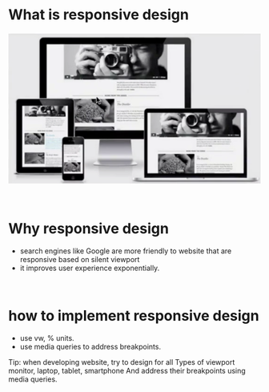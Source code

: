 # What is responsive design
<a href="#"><img src="images/Responsive_design.png"></a>

</br>

# Why responsive design
- search engines like Google are more friendly to website that are responsive based on silent viewport
- it improves user experience exponentially.

</br>

# how to implement responsive design
- use vw, % units. 
- use media queries to address breakpoints.

Tip: when developing website, try to design for all 
Types of viewport monitor, laptop, tablet, smartphone
And address their breakpoints using media queries.

